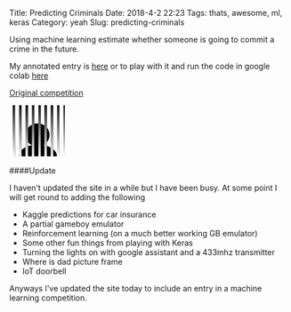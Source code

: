 Title: Predicting Criminals
Date: 2018-4-2 22:23
Tags: thats, awesome, ml, keras
Category: yeah
Slug: predicting-criminals

Using machine learning estimate whether someone is going to commit a crime in the future.

My annotated entry is [here](http://nbviewer.jupyter.org/github/garybake/kaggle_entries/blob/4f061f43d4aea2810610d492602ad403ca32c98a/CrimPredict.ipynb) or to play with it and run the code in google colab [here](https://colab.research.google.com/github/garybake/kaggle_entries/blob/master/CrimPredict.ipynb)

[Original competition](https://www.hackerearth.com/challenge/competitive/predict-the-criminal/machine-learning/predict-the-criminal/)

<img src="images/jail.png" alt="jail" style="width: 100px;"/>

####Update

I haven't updated the site in a while but I have been busy. At some point I will get round to adding the following

 - Kaggle predictions for car insurance
 - A partial gameboy emulator
 - Reinforcement learning (on a much better working GB emulator)
 - Some other fun things from playing with Keras
 - Turning the lights on with google assistant and a 433mhz transmitter
 - Where is dad picture frame
 - IoT doorbell

Anyways I've updated the site today to include an entry in a machine learning competition.  
